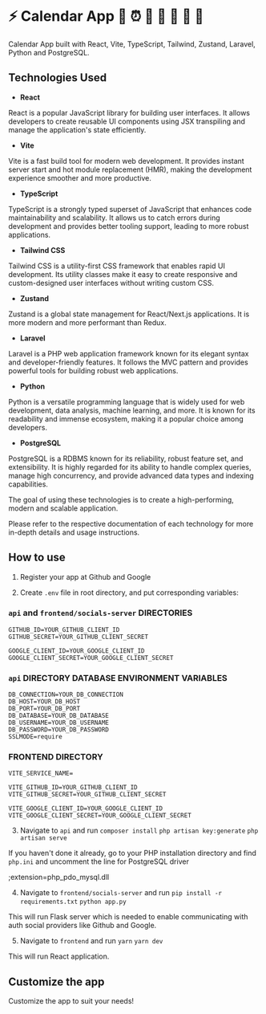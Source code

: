 # ⚡ Calendar App 📆 ⏰ 📌 🎉 📝 🔄 🚩

Calendar App built with React, Vite, TypeScript, Tailwind, Zustand, Laravel, Python and PostgreSQL.

## Technologies Used

- **React**

React is a popular JavaScript library for building user interfaces. It allows developers to create reusable UI components using JSX transpiling and manage the application's state efficiently.

- **Vite**

Vite is a fast build tool for modern web development. It provides instant server start and hot module replacement (HMR), making the development experience smoother and more productive.

- **TypeScript**

TypeScript is a strongly typed superset of JavaScript that enhances code maintainability and scalability. It allows us to catch errors during development and provides better tooling support, leading to more robust applications.

- **Tailwind CSS**

Tailwind CSS is a utility-first CSS framework that enables rapid UI development. Its utility classes make it easy to create responsive and custom-designed user interfaces without writing custom CSS.

- **Zustand**

Zustand is a global state management for React/Next.js applications. It is more modern and more performant than Redux.

- **Laravel**

Laravel is a PHP web application framework known for its elegant syntax and developer-friendly features. It follows the MVC pattern and provides powerful tools for building robust web applications.

- **Python**

Python is a versatile programming language that is widely used for web development, data analysis, machine learning, and more. It is known for its readability and immense ecosystem, making it a popular choice among developers.

- **PostgreSQL**

PostgreSQL is a RDBMS known for its reliability, robust feature set, and extensibility. It is highly regarded for its ability to handle complex queries, manage high concurrency, and provide advanced data types and indexing capabilities. 

The goal of using these technologies is to create a high-performing, modern and scalable application.

Please refer to the respective documentation of each technology for more in-depth details and usage instructions.

## How to use

1. Register your app at Github and Google

2. Create `.env` file in root directory, and put corresponding variables:

### `api` and `frontend/socials-server` DIRECTORIES

```
GITHUB_ID=YOUR_GITHUB_CLIENT_ID
GITHUB_SECRET=YOUR_GITHUB_CLIENT_SECRET

GOOGLE_CLIENT_ID=YOUR_GOOGLE_CLIENT_ID
GOOGLE_CLIENT_SECRET=YOUR_GOOGLE_CLIENT_SECRET
```

### `api` DIRECTORY DATABASE ENVIRONMENT VARIABLES

```
DB_CONNECTION=YOUR_DB_CONNECTION
DB_HOST=YOUR_DB_HOST
DB_PORT=YOUR_DB_PORT
DB_DATABASE=YOUR_DB_DATABASE
DB_USERNAME=YOUR_DB_USERNAME
DB_PASSWORD=YOUR_DB_PASSWORD
SSLMODE=require
```
### FRONTEND DIRECTORY

```
VITE_SERVICE_NAME=

VITE_GITHUB_ID=YOUR_GITHUB_CLIENT_ID
VITE_GITHUB_SECRET=YOUR_GITHUB_CLIENT_SECRET

VITE_GOOGLE_CLIENT_ID=YOUR_GOOGLE_CLIENT_ID
VITE_GOOGLE_CLIENT_SECRET=YOUR_GOOGLE_CLIENT_SECRET
```

3. Navigate to `api` and run 
`composer install`
`php artisan key:generate`
`php artisan serve`

If you haven't done it already, go to your PHP installation directory and find `php.ini`
and uncomment the line for PostgreSQL driver

;extension=php_pdo_mysql.dll

4. Navigate to `frontend/socials-server` and run
`pip install -r requirements.txt`
`python app.py`

This will run Flask server which is needed to enable communicating with auth social providers like Github and Google. 

5. Navigate to `frontend` and run
`yarn`
`yarn dev`

This will run React application.

## Customize the app

Customize the app to suit your needs!
